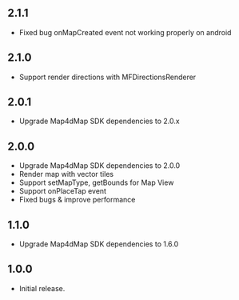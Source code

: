 ## 2.1.1

* Fixed bug onMapCreated event not working properly on android

## 2.1.0

* Support render directions with MFDirectionsRenderer

## 2.0.1

* Upgrade Map4dMap SDK dependencies to 2.0.x

## 2.0.0

* Upgrade Map4dMap SDK dependencies to 2.0.0
* Render map with vector tiles
* Support setMapType, getBounds for Map View
* Support onPlaceTap event
* Fixed bugs & improve performance

## 1.1.0

* Upgrade Map4dMap SDK dependencies to 1.6.0

## 1.0.0

* Initial release.